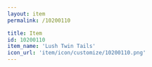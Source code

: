 ```yaml
---
layout: item
permalink: /10200110

title: Item
id: 10200110
item_name: 'Lush Twin Tails'
icon_url: 'item/icon/customize/10200110.png'
---
```

